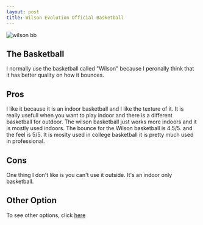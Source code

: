 ```yaml
---
layout: post
title: Wilson Evolution Official Basketball
---
```


![wilson bb](wilson-bb-1.jpeg)

## The Basketball

I normally use the basketball called "Wilson" because I peronally think that it has better quality on how it bounces. 

## Pros

I like it because it is an indoor basketball and I like the texture of it. It is really usefull when you want to play indoor and there is a different basketball for outdoor. The wilson basketball just works more indoors and it is mostly used indoors. The bounce for the Wilson basketball is 4.5/5. and the feel is 5/5. It is moslty used in college basketball it is pretty much used in professional.

## Cons

One thing I don't like is you can't use it outside. It's an indoor only basketball.

## Other Option

To see other options, click [here](https://www.dickssportinggoods.com/products/outdoor-basketballs.jsp)

